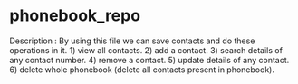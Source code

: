 # phonebook_repo
Description : By using this file we can save contacts and do these operations in it.
                    1) view all contacts.
                    2) add a contact.
                    3) search details of any contact number.
                    4) remove a contact.
                    5) update details of any contact.
                    6) delete whole phonebook (delete all contacts present in phonebook).
